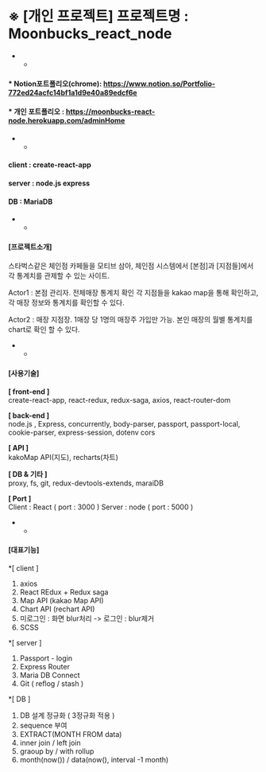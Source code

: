 

※ [개인 프로젝트] 
프로젝트명 : Moonbucks_react_node
================================

* * 
#### * Notion포트폴리오(chrome): <https://www.notion.so/Portfolio-772ed24acfc14bf1a1d9e40a89edcf6e>
#### * 개인 포트폴리오 : <https://moonbucks-react-node.herokuapp.com/adminHome>
   


* * 
#### client : create-react-app
#### server : node.js express
#### DB : MariaDB 
    

* * 
#### [프로젝트소개]      
스타벅스같은 체인점 카페들을 모티브 삼아, 체인점 시스템에서 [본점]과 [지점들]에서 각 통계치를 관제할 수 있는 사이트.

Actor1 : 본점 관리자. 
         전체매장 통계치 확인
         각 지점들을 kakao map을 통해 확인하고, 각 매장 정보와 통계치를 확인할 수 있다. 

Actor2 : 매장 지점장.
         1매장 당 1명의 매장주 가입만 가능.
         본인 매장의 월별 통계치를 chart로 확인 할 수 있다. 
        
        
         
* * 
#### [사용기술]
**[  front-end ]**    
 create-react-app,  react-redux, redux-saga, axios,  react-router-dom

**[ back-end ]**    
 node.js , Express, concurrently, body-parser,
 passport, passport-local, cookie-parser, express-session, dotenv
 cors

**[ API ]**     
kakoMap API(지도), recharts(차트)

**[ DB  &  기타 ]**     
proxy, fs, git, redux-devtools-extends, maraiDB

**[ Port ]**     
Client : React ( port : 3000 )
Server : node ( port : 5000 )



* * 
#### [대표기능]
*[ client ]
1. axios
2. React REdux + Redux saga
3. Map API (kakao Map API)
4. Chart API (rechart API)
5. 미로그인 : 화면 blur처리 -> 로그인 : blur제거
6. SCSS
    
*[ server ]
1. Passport - login
2. Express Router
3. Maria DB Connect
4. Git ( reflog / stash )
   
*[ DB ]
1. DB 설계 정규화 ( 3정규화 적용 )
2. sequence 부여
3. EXTRACT(MONTH FROM data)
4. inner join / left join
5. graoup by / with rollup
6. month(now()) / data(now(), interval -1 month)





